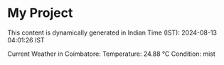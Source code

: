 # My Project

This content is dynamically generated in Indian Time (IST): 2024-08-13 04:01:26 IST


Current Weather in Coimbatore:
Temperature: 24.88 °C
Condition: mist
